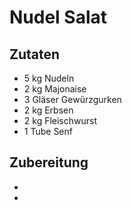 # Nudel Salat

## Zutaten
* 5 kg Nudeln
* 2 kg Majonaise
* 3 Gläser Gewürzgurken
* 2 kg Erbsen
* 2 kg Fleischwurst
* 1 Tube Senf

## Zubereitung

*
*
